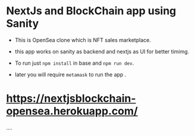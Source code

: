 # NextJs and BlockChain app using Sanity

- This is OpenSea clone which is NFT sales marketplace.
- this app works on sanity as backend and nextjs as UI for better timimg.

- To run just ```npm install``` in base and ```npm run dev```.
- later you will require ```metamask``` to run the app .

# https://nextjsblockchain-opensea.herokuapp.com/
....
